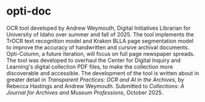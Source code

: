 # opti-doc

OCR tool developed by Andrew Weymouth, Digital Initiatives Librarian for University of Idaho over summer and fall of 2025. The tool implements the TrOCR text recognition model and Kraken BLLA page segmentation model to improve the accuracy of handwritten and cursive archival documents. Opti-Column, a future iteration, will focus on full page newspaper spreads. The tool was developed to overhaul the Center for Digital Inquiry and Learning's digital collection PDF files, to make the collection more discoverable and accessible. The development of the tool is written about in greater detail in _Transparent Practices: OCR and AI in the Archives_, by Rebecca Hastings and Andrew Weymouth. Submitted to _Collections: A Journal for Archives and Museum Professions_, October 2025.
